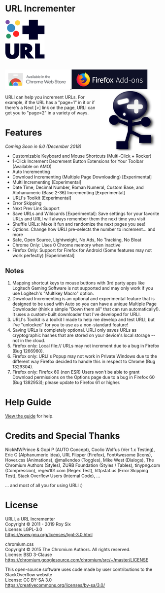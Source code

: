 # URL Incrementer

![URL Incrementer](assets/img/128-default.png?raw=true "URL Incrementer")
<br><br>

<a href="https://chrome.google.com/webstore/detail/url-incrementer/hjgllnccfndbjbedlecgdedlikohgbko" title="Chrome Web Store Download">
  <img src="https://raw.githubusercontent.com/roysix/url-incrementer/master/assets/img/chrome/ChromeWebStore_Badge_v2_496x150.png" height="64" alt="Chrome Web Store">
</a>

<a href="https://addons.mozilla.org/firefox/addon/url-incrementer" title="Firefox Addon Download">
  <img src="https://raw.githubusercontent.com/roysix/url-incrementer/master/assets/img/firefox/FirefoxAddon_Badge_v2_492x128.png" height="64" alt="Firefox Addon">
</a>


<br>
<img src="https://raw.githubusercontent.com/roysix/url-incrementer/master/assets/svg/urli.svg?sanitize=true" width="196" height="196" align="right" title="URLI">

URLI can help you increment URLs. For example, if the URL has a "page=1" in it or if there's a Next [>] link on the page, URLI can get you to "page=2" in a variety of ways.

# Features
<em>Coming Soon in 6.0 (December 2018)</em>
- Customizable Keyboard and Mouse Shortcuts (Multi-Click + Rocker)
- 1-Click Increment Decrement Button Extensions for Your Toolbar (Available on AMO)
- Auto Incrementing
- Download Incrementing (Multiple Page Downloading) [Experimental]
- Multi Incrementing [Experimental]
- Date Time, Decimal Number, Roman Numeral, Custom Base, and Alphanumeric (Base 2-36) Incrementing [Experimental]
- URLI's Toolkit [Experimental]
- Error Skipping
- Next Prev Link Support
- Save URLs and Wildcards [Experimental]: Save settings for your favorite URLs and URLI will always remember them the next time you visit
- Shuffle URLs: Make it fun and randomize the next pages you see!
- Options: Change how URLI pre-selects the number to increment... and more
- Safe, Open Source, Lightweight, No Ads, No Tracking, No Bloat
- Chrome Only: Uses 0 Chrome memory when inactive
- Firefox Only: Support for Firefox for Android (Some features may not work perfectly) [Experimental]

## Notes
1. Mapping shortcut keys to mouse buttons with 3rd party apps like Logitech Gaming Software is not supported and may only work if you use Logitech's "Multikey Macro" option.
2. Download Incrementing is an optional and experimental feature that is designed to be used with Auto so you can have a unique Multiple Page Downloader (think a simple "Down them all" that can run automatically!). It uses a custom-built downloader that I've developed for URLI.
3. URLI's Toolkit is a toolkit I made to help me develop and test URLI, but I've "unlocked" for you to use as a non-standard feature!
4. Saving URLs is completely optional. URLI only saves URLs as cryptographic hashes that are stored on your device's local storage -- not in the cloud.
5. Firefox only: Local file:// URLs may not increment due to a bug in Firefox (Bug 1266960).
6. Firefox only: URLI's Popup may not work in Private Windows due to the different way Firefox decided to handle this in respect to Chrome (Bug 1329304).
7. Firefox only: Firefox 60 (non ESR) Users won't be able to grant Download permissions on the Options page due to a bug in Firefox 60 (Bug 1382953); please update to Firefox 61 or higher.

# Help Guide
[View the guide](https://github.com/roysix/url-incrementer/wiki/Help) for help. 

# Credits and Special Thanks
NickMWPrince & Gopi P (AUTO Concept), Coolio Wolfus (Ver 1.x Testing), Eric C (Alphanumeric Idea), URL Flipper (Firefox), FontAwesome (Icons), Hover.css (Animations), @mallendeo (Toggles), Mike West (Dialogs), The Chromium Authors (Styles), ZURB Foundation (Styles / Tables), tinypng.com (Compression), regex101.com (Regex Test), httpstat.us (Error Skipping Test), Stack Overflow Users (Internal Code), ...

... and most of all you for using URLI :)

# License
URLI, a URL Incrementer  
Copyright © 2011 - 2019 Roy Six  
License: LGPL-3.0  
https://www.gnu.org/licenses/lgpl-3.0.html

chromium.css  
Copyright © 2015 The Chromium Authors. All rights reserved.  
License: BSD 3-Clause  
https://chromium.googlesource.com/chromium/src/+/master/LICENSE

This open-source software uses code made by user contributions to the StackOverflow website  
License: CC BY-SA 3.0  
https://creativecommons.org/licenses/by-sa/3.0/